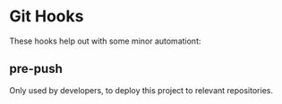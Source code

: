 # Git Hooks
These hooks help out with some minor automationt:

## pre-push
Only used by developers, to deploy this project to relevant repositories.
